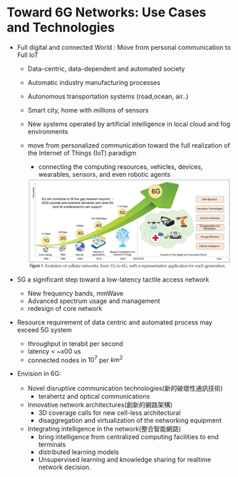 # Toward 6G Networks: Use Cases and Technologies

- Full digital and connected World : Move from personal communication to Full IoT
  - Data-centric, data-dependent and  automated society
  - Automatic industry manufacturing processes
  - Autonomous transportation systems (road,ocean, air..)
  - Smart city, home with millions of sensors 
  - New systems operated by artificial intelligence in local cloud and fog environments
  - move from personalized communication toward the full realization of the Internet of Things (IoT) paradigm
    - connecting the computing resources, vehicles, devices, wearables, sensors, and even robotic agents

    <img src="figures/evaluation_of_cellular_network.png" style="width: 600px" align="center"/>

- 5G a significant step toward a low-latency tactile access network
  - New frequency bands, mmWave
  - Advanced spectrum usage and management
  - redesign of core network
- Resource requirement of data centric and automated process may exceed 5G system
  - throughput in terabit per second
  - latency < ~x00 us
  - connected nodes in $10^7$ per $km^2$
- Envision in 6G:
  - Novel disruptive communication technologies(新的破壞性通訊技術)
    - terahertz and optical communications
  - Innovative network architectures(創新的網路架構)
    - 3D coverage calls for new cell-less architectural
    - disaggregation and virtualization of the networking equipment
  - Integrating intelligence in the network(整合智能網路)
    - bring intelligence from centralized computing facilities to end terminals
    - distributed learning models
    - Unsupervised learning and knowledge sharing for realtime network decision.